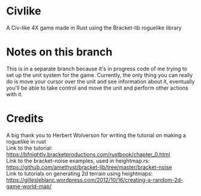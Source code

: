 # Civlike

A Civ-like 4X game made in Rust using the Bracket-lib roguelike library

# Notes on this branch
This is in a separate branch because it's in progress code of me trying to set up the unit system for the game.
Currently, the only thing you can really do is move your cursor over the unit and see information about it, eventually
you'll be able to take control and move the unit and perform other actions with it.

# Credits

A big thank you to Herbert Wolverson for writing the tutorial on making a roguelike in rust      
Link to the tutorial: https://bfnightly.bracketproductions.com/rustbook/chapter_0.html         
Link to the bracket-noise examples, used in heightmap.rs: https://github.com/amethyst/bracket-lib/tree/master/bracket-noise      
Link to tutorials on generating 2d terrain using heightmaps: https://gillesleblanc.wordpress.com/2012/10/16/creating-a-random-2d-game-world-map/      

